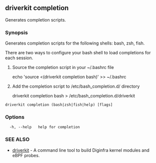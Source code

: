 ## driverkit completion

Generates completion scripts.

### Synopsis

Generates completion scripts for the following shells: bash, zsh, fish.

There are two ways to configure your bash shell to load completions for each session.

1. Source the completion script in your ~/.bashrc file

    echo 'source <(driverkit completion bash)' >> ~/.bashrc

2. Add the completion script to /etc/bash_completion.d/ directory

    driverkit completion bash > /etc/bash_completion.d/driverkit


```
driverkit completion (bash|zsh|fish|help) [flags]
```

### Options

```
  -h, --help   help for completion
```

### SEE ALSO

* [driverkit](driverkit.md)	 - A command line tool to build Diginfra kernel modules and eBPF probes.

